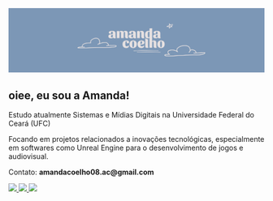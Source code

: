 ![Banner da Amanda Coelho](./banner.png)

## oiee, eu sou a Amanda!

Estudo atualmente Sistemas e Mídias Digitais na Universidade Federal do Ceará (UFC)

Focando em projetos relacionados a inovações tecnológicas, especialmente em softwares como Unreal Engine para o desenvolvimento de jogos e audiovisual.

Contato: __amandacoelho08.ac@gmail.com__

<div align="left">
  <a href="https://www.behance.net/amandaco3lho" target="_blank">
    <img src="https://img.shields.io/badge/Behance-7C97B6?style=for-the-badge&logo=behance&labelColor=7C97B6"/>
  </a>
  <a href="https://www.linkedin.com/in/amandaco3lho/" target="_blank">
    <img src="https://img.shields.io/badge/Linkedin-7C97B6?style=for-the-badge&logo=linkedin&labelColor=7C97B6"/>
  </a>
  <a href="https://www.instagram.com/amanda_fc2/" target="_blank">
    <img src="https://img.shields.io/badge/Instagram-7C97B6?style=for-the-badge&logo=instagram&logoColor=FFF&labelColor=7C97B6"/>
  </a>
</div>
